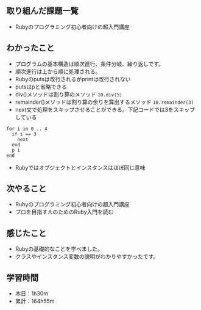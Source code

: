 ## 取り組んだ課題一覧
- Rubyのプログラミング初心者向けの超入門講座
## わかったこと
- プログラムの基本構造は順次進行、条件分岐、繰り返しです。
- 順次進行は上から順に処理される。
- Rubyのputsは改行されるがprintは改行されない
- putsはpと省略できる
- div()メソッドは割り算のメソッド `10.div(5)`
- remainder()メソッドは割り算の余りを算出するメソッド `10.remainder(3)`
- next文で処理をスキップさせることができる。下記コードでは3をスキップしている
```
for i in 0 .. 4 
  if i == 3 
    next 
  end 
  p i 
end
```
- Rubyではオブジェクトとインスタンスはほぼ同じ意味
## 次やること
- Rubyのプログラミング初心者向けの超入門講座
- プロを目指す人のためのRuby入門を読む
## 感じたこと
- Rubyの基礎的なことを学べました。
- クラスやインスタンス変数の説明がわかりやすかったです。
## 学習時間
- 本日：1h30m
- 累計：164h55m
